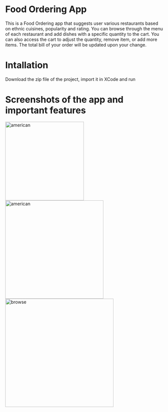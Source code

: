 # Food Ordering App
This is a Food Ordering app that suggests user various restaurants based on ethnic cuisines, popularity and rating. You can browse through the menu of each restaurant and add dishes with a specific quantity to the cart. You can also access the cart to adjust the quantity, remove item, or add more items. The total bill of your order will be updated upon your change. 

# Intallation
Download the zip file of the project, import it in XCode and run 

# Screenshots of the app and important features

<p float="left">
<img width="249" alt="american" src="https://user-images.githubusercontent.com/85639418/210682814-6216ebce-ff92-490a-93e6-8170682e09e1.png">
  <img width="311" alt="american" src="https://user-images.githubusercontent.com/85639418/210682923-f708186d-25cd-48e7-851c-45545b922223.png">
  <img width="343" alt="browse" src="https://user-images.githubusercontent.com/85639418/210682986-f6492aaa-c2eb-41f5-8d70-7735276f9658.png">
</p>


